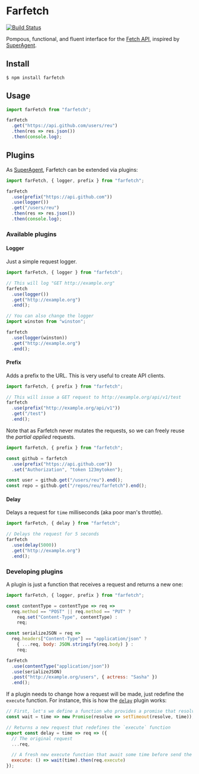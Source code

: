 # Farfetch

[![Build Status](https://travis-ci.org/reu/farfetch.png)](https://travis-ci.org/reu/farfetch)

Pompous, functional, and fluent interface for the [Fetch API](https://developer.mozilla.org/en/docs/Web/API/Fetch_API), inspired by [SuperAgent](https://github.com/visionmedia/superagent).

## Install

`$ npm install farfetch`

## Usage

```javascript
import farFetch from "farfetch";

farFetch
  .get("https://api.github.com/users/reu")
  .then(res => res.json())
  .then(console.log);
```

## Plugins

As [SuperAgent](https://github.com/visionmedia/superagent), Farfetch can be extended via plugins:

```javascript
import farFetch, { logger, prefix } from "farfetch";

farFetch
  .use(prefix("https://api.github.com"))
  .use(logger())
  .get("/users/reu")
  .then(res => res.json())
  .then(console.log);
```

### Available plugins

#### Logger

Just a simple request logger.

```javascript
import farFetch, { logger } from "farfetch";

// This will log "GET http://example.org"
farfetch
  .use(logger())
  .get("http://example.org")
  .end();

// You can also change the logger
import winston from "winston";

farfetch
  .use(logger(winston))
  .get("http://example.org")
  .end();
```

#### Prefix

Adds a prefix to the URL. This is very useful to create API clients.

```javascript
import farFetch, { prefix } from "farfetch";

// This will issue a GET request to http://example.org/api/v1/test
farfetch
  .use(prefix("http://example.org/api/v1"))
  .get("/test")
  .end();
```

Note that as Farfetch never mutates the requests, so we can freely reuse the _partial applied_ requests.

```javascript
import farFetch, { prefix } from "farfetch";

const github = farfetch
  .use(prefix("https://api.github.com"))
  .set("Authorization", "token 123mytoken");

const user = github.get("/users/reu").end();
const repo = github.get("/repos/reu/farfetch").end();
```

#### Delay

Delays a request for `time` milliseconds (aka poor man's throttle).

```javascript
import farFetch, { delay } from "farfetch";

// Delays the request for 5 seconds
farfetch
  .use(delay(5000))
  .get("http://example.org")
  .end();
```

### Developing plugins

A plugin is just a function that receives a request and returns a new one:

```javascript
import farFetch, { logger, prefix } from "farfetch";

const contentType = contentType => req =>
  req.method == "POST" || req.method == "PUT" ?
    req.set("Content-Type", contentType) :
    req;

const serializeJSON = req =>
  req.headers["Content-Type"] == "application/json" ?
    { ...req, body: JSON.stringify(req.body) } :
    req;

farFetch
  .use(contentType("application/json"))
  .use(serializeJSON)
  .post("http://example.org/users", { actress: "Sasha" })
  .end();
```

If a plugin needs to change how a request will be made, just redefine the `execute` function. For instance, this is how the [`delay`](https://github.com/reu/farfetch#delay) plugin works:

```javascript
// First, let's we define a function who provides a promise that resolves after some time
const wait = time => new Promise(resolve => setTimeout(resolve, time));

// Returns a new request that redefines the `execute` function
export const delay = time => req => ({
  // The original request
  ...req,

  // A fresh new execute function that await some time before send the request
  execute: () => wait(time).then(req.execute)
});
```
